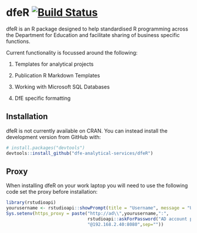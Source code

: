 # dfeR  [![Build Status](https://travis-ci.org/dfe-analytical-services/dfeR.svg?branch=master)](https://travis-ci.org/dfe-analytical-services/dfeR)

dfeR is an R package designed to help standardised R programming across the Department for Education and facilitate sharing of business specific functions.

Current functionality is focussed around the following:

1. Templates for analytical projects

2. Publication R Markdown Templates

3. Working with Microsoft SQL Databases

4. DfE specific formatting

## Installation

dfeR is not currently available on CRAN. You can instead install the
development version from GitHub with:

``` r
# install.packages("devtools")
devtools::install_github("dfe-analytical-services/dfeR")
```
## Proxy

When installing dfeR on your work laptop you will need to use the following code set the proxy before installation:

``` r
library(rstudioapi)
yourusername <- rstudioapi::showPrompt(title = "Username", message = "Username", default = "")
Sys.setenv(https_proxy = paste("http://ad\\",yourusername,":",
                               rstudioapi::askForPassword("AD account password"),
                               "@192.168.2.40:8080",sep=""))
```
